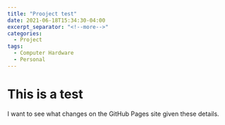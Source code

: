 ```yaml
---
title: "Prooject test"
date: 2021-06-18T15:34:30-04:00
excerpt_separator: "<!--more-->"
categories:
  - Project
tags:
  - Computer Hardware
  - Personal
---
```


# This is a test 
I want to see what changes on the GitHub Pages site given these details.
